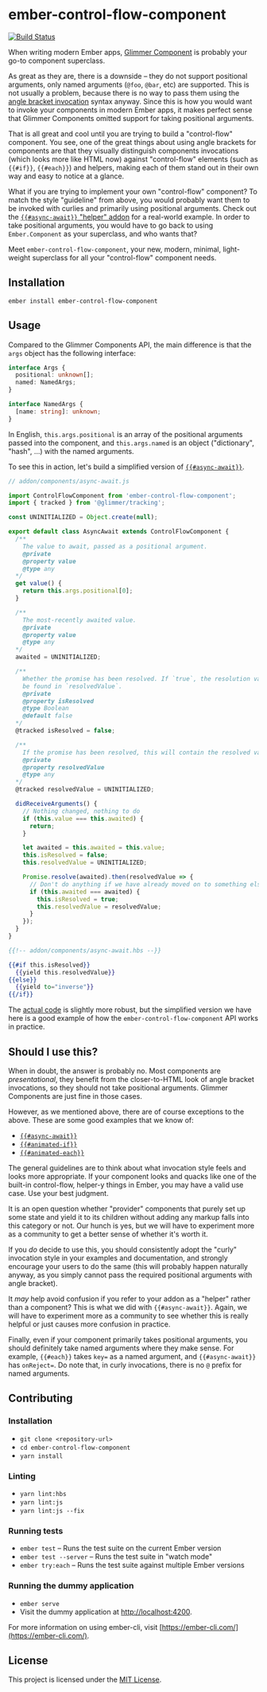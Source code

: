 # ember-control-flow-component

[![Build Status](https://travis-ci.com/tildeio/ember-control-flow-component.svg?branch=master)](https://travis-ci.com/tildeio/ember-control-flow-component)

When writing modern Ember apps, [Glimmer Component](todo://link-to-somewhere)
is probably your go-to component superclass.

As great as they are, there is a downside – they do not support positional
arguments, only named arguments (`@foo`, `@bar`, etc) are supported. This is
not usually a problem, because there is no way to pass them using the [angle
bracket invocation](https://github.com/emberjs/rfcs/blob/master/text/0311-angle-bracket-invocation.md)
syntax anyway. Since this is how you would want to invoke your components in
modern Ember apps, it makes perfect sense that Glimmer Components omitted
support for taking positional arguments.

That is all great and cool until you are trying to build a "control-flow"
component. You see, one of the great things about using angle brackets for
components are that they visually distinguish components invocations (which
looks more like HTML now) against "control-flow" elements (such as `{{#if}}`,
`{{#each}}`) and helpers, making each of them stand out in their own way and
easy to notice at a glance.

What if you are trying to implement your own "control-flow" component?
To match the style "guideline" from above, you would probably want them to be
invoked with curlies and primarily using positional arguments. Check out the
[`{{#async-await}}` "helper" addon](https://github.com/tildeio/ember-async-await-helper)
for a real-world example. In order to take positional arguments, you would have
to go back to using `Ember.Component` as your superclass, and who wants that?

Meet `ember-control-flow-component`, your new, modern, minimal, light-weight
superclass for all your "control-flow" component needs.

## Installation

```
ember install ember-control-flow-component
```

## Usage

Compared to the Glimmer Components API, the main difference is that the `args`
object has the following interface:

```ts
interface Args {
  positional: unknown[];
  named: NamedArgs;
}

interface NamedArgs {
  [name: string]: unknown;
}
```

In English, `this.args.positional` is an array of the positional arguments
passed into the component, and `this.args.named` is an object ("dictionary",
"hash", ...) with the named arguments.

To see this in action, let's build a simplified version of [`{{#async-await}}`](https://github.com/tildeio/ember-async-await-helper).

```js
// addon/components/async-await.js

import ControlFlowComponent from 'ember-control-flow-component';
import { tracked } from '@glimmer/tracking';

const UNINITIALIZED = Object.create(null);

export default class AsyncAwait extends ControlFlowComponent {
  /**
    The value to await, passed as a positional argument.
    @private
    @property value
    @type any
  */
  get value() {
    return this.args.positional[0];
  }

  /**
    The most-recently awaited value.
    @private
    @property value
    @type any
  */
  awaited = UNINITIALIZED;

  /**
    Whether the promise has been resolved. If `true`, the resolution value can
    be found in `resolvedValue`.
    @private
    @property isResolved
    @type Boolean
    @default false
  */
  @tracked isResolved = false;

  /**
    If the promise has been resolved, this will contain the resolved value.
    @private
    @property resolvedValue
    @type any
  */
  @tracked resolvedValue = UNINITIALIZED;

  didReceiveArguments() {
    // Nothing changed, nothing to do
    if (this.value === this.awaited) {
      return;
    }

    let awaited = this.awaited = this.value;
    this.isResolved = false;
    this.resolvedValue = UNINITIALIZED;

    Promise.resolve(awaited).then(resolvedValue => {
      // Don't do anything if we have already moved on to something else
      if (this.awaited === awaited) {
        this.isResolved = true;
        this.resolvedValue = resolvedValue;
      }
    });
  }
}
```

```hbs
{{!-- addon/components/async-await.hbs --}}

{{#if this.isResolved}}
  {{yield this.resolvedValue}}
{{else}}
  {{yield to="inverse"}}
{{/if}}
```

The [actual code](https://github.com/tildeio/ember-async-await-helper/blob/master/addon/components/async-await.js)
is slightly more robust, but the simplified version we have here is a good
example of how the `ember-control-flow-component` API works in practice.

## Should I use this?

When in doubt, the answer is probably no. Most components are _presentational_,
they benefit from the closer-to-HTML look of angle bracket invocations, so they
should not take positional arguments. Glimmer Components are just fine in those
cases.

However, as we mentioned above, there are of course exceptions to the above.
These are some good examples that we know of:

* [`{{#async-await}}`](https://github.com/tildeio/ember-async-await-helper)
* [`{{#animated-if}}`](https://ember-animation.github.io/ember-animated/docs/api/components/animated-if)
* [`{{#animated-each}}`](https://ember-animation.github.io/ember-animated/docs/api/components/animated-each)

The general guidelines are to think about what invocation style feels and looks
more appropriate. If your component looks and quacks like one of the built-in
control-flow, helper-y things in Ember, you may have a valid use case. Use your
best judgment.

It is an open question whether "provider" components that purely set up some
state and yield it to its children without adding any markup falls into this
category or not. Our hunch is yes, but we will have to experiment more as a
community to get a better sense of whether it's worth it.

If you _do_ decide to use this, you should consistently adopt the "curly"
invocation style in your examples and documentation, and strongly encourage
your users to do the same (this will probably happen naturally anyway, as you
simply cannot pass the required positional arguments with angle bracket).

It _may_ help avoid confusion if you refer to your addon as a "helper" rather
than a component? This is what we did with `{{#async-await}}`. Again, we will
have to experiment more as a community to see whether this is really helpful or
just causes more confusion in practice.

Finally, even if your component primarily takes positional arguments, you
should definitely take named arguments where they make sense. For example,
`{{#each}}` takes `key=` as a named argument, and `{{#async-await}}` has
`onReject=`. Do note that, in curly invocations, there is no `@` prefix for
named arguments.

## Contributing

### Installation

* `git clone <repository-url>`
* `cd ember-control-flow-component`
* `yarn install`

### Linting

* `yarn lint:hbs`
* `yarn lint:js`
* `yarn lint:js --fix`

### Running tests

* `ember test` – Runs the test suite on the current Ember version
* `ember test --server` – Runs the test suite in "watch mode"
* `ember try:each` – Runs the test suite against multiple Ember versions

### Running the dummy application

* `ember serve`
* Visit the dummy application at [http://localhost:4200](http://localhost:4200).

For more information on using ember-cli, visit [https://ember-cli.com/](https://ember-cli.com/).

## License

This project is licensed under the [MIT License](LICENSE.md).
